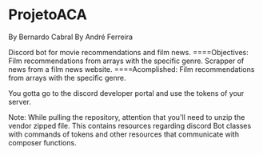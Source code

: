 # ProjetoACA
By Bernardo Cabral
By André Ferreira

Discord bot for movie recommendations and film news.
====Objectives: 
Film recommendations from arrays with the specific genre.
Scrapper of news from a film news website.
====Acomplished:
Film recommendations from arrays with the specific genre.

You gotta go to the discord developer portal and use the tokens of your server.

Note: While pulling the repository, attention that you'll need to unzip the vendor zipped file. This contains resources regarding discord Bot classes with commands of tokens and other resources that communicate with composer functions.
